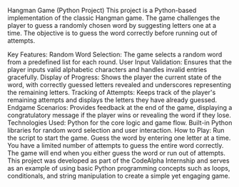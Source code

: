 Hangman Game (Python Project)
This project is a Python-based implementation of the classic Hangman game. The game challenges the player to guess a randomly chosen word by suggesting letters one at a time. The objective is to guess the word correctly before running out of attempts.

Key Features:
Random Word Selection: The game selects a random word from a predefined list for each round.
User Input Validation: Ensures that the player inputs valid alphabetic characters and handles invalid entries gracefully.
Display of Progress: Shows the player the current state of the word, with correctly guessed letters revealed and underscores representing the remaining letters.
Tracking of Attempts: Keeps track of the player's remaining attempts and displays the letters they have already guessed.
Endgame Scenarios: Provides feedback at the end of the game, displaying a congratulatory message if the player wins or revealing the word if they lose.
Technologies Used:
Python for the core logic and game flow.
Built-in Python libraries for random word selection and user interaction.
How to Play:
Run the script to start the game.
Guess the word by entering one letter at a time.
You have a limited number of attempts to guess the entire word correctly.
The game will end when you either guess the word or run out of attempts.
This project was developed as part of the CodeAlpha Internship and serves as an example of using basic Python programming concepts such as loops, conditionals, and string manipulation to create a simple yet engaging game.

